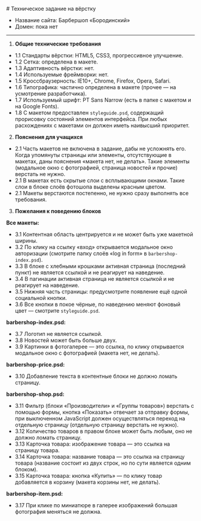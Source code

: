 ﻿﻿# Техническое задание на вёрстку

* Название сайта: Барбершоп «Бородинский»
* Домен: пока нет

---

1.  **Общие технические требования**
 * 1.1 Стандарты вёрстки: HTML5, CSS3, прогрессивное улучшение.
 * 1.2 Сетка: определена в макете.
 * 1.3 Адаптивность вёрстки: нет.
 * 1.4 Используемые фреймворки: нет.
 * 1.5 Кроссбраузерность: IE10+, Chrome, Firefox, Opera, Safari.
 * 1.6 Типографика: частично определена в макете (прочее — на усмотрение разработчика).
 * 1.7 Используемый шрифт: PT Sans Narrow (есть в папке с макетом и на Google Fonts).
 * 1.8 С макетом предоставлен `styleguide.psd`, содержащий прорисовку состояний элементов интерфейса. При любых расхождениях с макетами он должен иметь наивысший приоритет.

2.  **Пояснения для учащихся**

 * 2.1 Часть макетов не включена в задание, дабы не усложнять его. Когда упомянуты страницы или элементы, отсутствующие в макетах, даны пояснения «макета нет, не делать». Такие элементы (модальное окно с фотографией, страница новостей и прочие) верстать не нужно.
 * 2.1 В макетах есть скрытые слои с всплывающими окнами. Такие слои в блоке слоёв фотошопа выделены красным цветом.
 * 2.1 Макеты верстаются постепенно, не нужно сразу выполнять все требования.


3.  **Пожелания к поведению блоков**

   **Все макеты:**

  * 3.1 Контентная область центрируется и не может быть уже макетной ширины.
  * 3.2 По клику на ссылку «вход» открывается модальное окно авторизации (смотрите папку слоёв «log in form» в `barbershop-index.psd`).
  * 3.3 В блоке с хлебными крошками активная страница (последний пункт) не является ссылкой и не реагирует на наведение.
  * 3.4 В пагинации активная страница не является ссылкой и не реагирует на наведение.
  * 3.5 Нижняя часть страницы: предусмотрите появление ещё одной социальной кнопки.
  * 3.6 Все кнопки в покое чёрные, по наведению меняют фоновый цвет — смотрите `styleguide.psd`.

  **barbershop-index.psd:**

  * 3.7 Логотип не является ссылкой.
  * 3.8 Новостей может быть больше двух.
  * 3.9 Картинки в фотогалерее — это ссылка, по клику открывается модальное окно с фотографией (макета нет, не делать).

  **barbershop-price.psd:**

  * 3.10 Добавление текста в контентные блоки не должно ломать страницу.

  **barbershop-shop.psd:**

  * 3.11 Фильтр (блоки «Производители» и «Группы товаров») верстать с помощью формы, кнопка «Показать» отвечает за отправку формы, при выключенном JavaScript должен осуществляться переход на отдельную страницу (отдельную страницу верстать не нужно).
  * 3.12 Количество товаров в правом блоке может быть любым, оно не должно ломать страницу.
  * 3.13 Карточка товара: изображение товара — это ссылка на страницу товара.
  * 3.14 Карточка товара: название товара — это ссылка на страницу товара (название состоит из двух строк, но по сути является одним блоком).
  * 3.15 Карточка товара: кнопка «Купить» — по клику товар добавляется в корзину (макета корзины нет, не делать).

  **barbershop-item.psd:**

  * 3.17 При клике по миниатюре в галерее изображений большая фотография меняться не должна.
